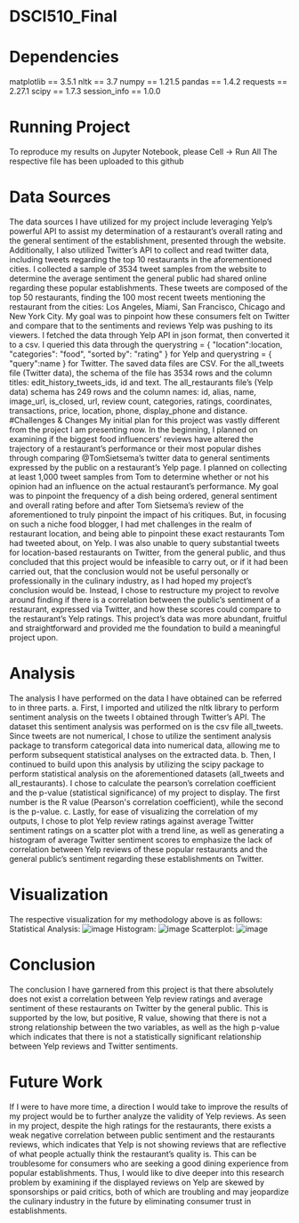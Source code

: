 # DSCI510_Final
# Dependencies 
 matplotlib == 3.5.1
nltk == 3.7
numpy == 1.21.5
pandas == 1.4.2
requests == 2.27.1
scipy == 1.7.3
session_info == 1.0.0
# Running Project 
To reproduce my results on Jupyter Notebook, please Cell → Run All 
The respective file has been uploaded to this github
# Data Sources 
The data sources I have utilized for my project include leveraging Yelp’s powerful API to assist my determination of a restaurant’s overall rating and the general sentiment of the establishment, presented through the website. Additionally, I also utilized Twitter’s API to collect and read twitter data, including tweets regarding the top 10 restaurants in the aforementioned cities. I collected a sample of 3534 tweet samples from the website to determine the average sentiment the general public had shared online regarding these popular establishments. These tweets are composed of the top 50 restaurants, finding the 100 most recent tweets mentioning the restaurant from the cities: Los Angeles, Miami, San Francisco, Chicago and New York City. My goal was to pinpoint how these consumers felt on Twitter and compare that to the sentiments and reviews Yelp was pushing to its viewers. 
I fetched the data through Yelp API in json format, then converted it to a csv. I queried this data through the querystring = { "location":location, "categories": "food", "sorted by": "rating" } for Yelp and querystring = { "query":name } for Twitter. The saved data files are CSV. For the all_tweets file (Twitter data), the schema of the file has 3534 rows and the column titles: edit_history_tweets_ids, id and text. The all_restaurants file’s (Yelp data) schema has 249 rows and the column names: id, alias, name, image_url, is_closed, url, review count, categories, ratings, coordinates, transactions, price, location, phone, display_phone and distance. 
#Challenges & Changes 
My initial plan for this project was vastly different from the project I am presenting now. In the beginning, I planned on examining if the biggest food influencers’ reviews have altered the trajectory of a restaurant’s performance or their most popular dishes through comparing @TomSietsema’s twitter data to general sentiments expressed by the public on a restaurant’s Yelp page. I planned on collecting at least 1,000 tweet samples from Tom to determine whether or not his opinion had an influence on the actual restaurant’s performance. My goal was to pinpoint the frequency of a dish being ordered, general sentiment and overall rating before and after Tom Sietsema’s review of the aforementioned to truly pinpoint the impact of his critiques. But, in focusing on such a niche food blogger, I had met challenges in the realm of restaurant location, and being able to pinpoint these exact restaurants Tom had tweeted about, on Yelp. I was also unable to query substantial tweets for location-based restaurants on Twitter, from the general public, and thus concluded that this project would be infeasible to carry out, or if it had been carried out, that the conclusion would not be useful personally or professionally in the culinary industry, as I had hoped my project’s conclusion would be. Instead, I chose to restructure my project to revolve around finding if there is a correlation between the public’s sentiment of a restaurant, expressed via Twitter, and how these scores could compare to the restaurant’s Yelp ratings. This project’s data was more abundant, fruitful and straightforward and provided me the foundation to build a meaningful project upon. 
# Analysis 
The analysis I have performed on the data I have obtained can be referred to in three parts.
 a. First, I imported and utilized the nltk library to perform sentiment analysis on the tweets I obtained through Twitter’s API. The dataset this sentiment analysis was performed on is the csv file all_tweets. Since tweets are not numerical, I chose to utilize the sentiment analysis package to transform categorical data into numerical data, allowing me to perform subsequent statistical analyses on the extracted data. 
b. Then, I continued to build upon this analysis by utilizing the scipy package to perform statistical analysis on the aforementioned datasets (all_tweets and all_restaurants). I chose to calculate the pearson’s correlation coefficient and the p-value (statistical significance) of my project to display. The first number is the R value (Pearson's correlation coefficient), while the second is the p-value.
c. Lastly, for ease of visualizing the correlation of my outputs, I chose to plot Yelp review ratings against average Twitter sentiment ratings on a scatter plot with a trend line, as well as generating a histogram of average Twitter sentiment scores to emphasize the lack of correlation between Yelp reviews of these popular restaurants and the general public’s sentiment regarding these establishments on Twitter. 
# Visualization 
The respective visualization for my methodology above is as follows: 
Statistical Analysis: ![image](https://user-images.githubusercontent.com/119716044/207749292-1cc45fdd-5009-4715-afd2-7f8b86536080.png)
Histogram:
![image](https://user-images.githubusercontent.com/119716044/207749376-156a73c8-821b-4142-aa74-568da842f323.png)
Scatterplot: 
![image](https://user-images.githubusercontent.com/119716044/207749398-c6b65c71-f2af-48b0-a4b8-3c5fae64b9cc.png)
# Conclusion 
The conclusion I have garnered from this project is that there absolutely does not exist a correlation between Yelp review ratings and average sentiment of these restaurants on Twitter by the general public. This is supported by the low, but positive, R value, showing that there is not a strong relationship between the two variables, as well as the high p-value which indicates that there is not a statistically significant relationship between Yelp reviews and Twitter sentiments.
# Future Work 
If I were to have more time, a direction I would take to improve the results of my project would be to further analyze the validity of Yelp reviews. As seen in my project, despite the high ratings for the restaurants, there exists a weak negative correlation between public sentiment and the restaurants reviews, which indicates that Yelp is not showing reviews that are reflective of what people actually think the restaurant’s quality is. This can be troublesome for consumers who are seeking a good dining experience from popular establishments. Thus, I would like to dive deeper into this research problem by examining if the displayed reviews on Yelp are skewed by sponsorships or paid critics, both of which are troubling and may jeopardize the culinary industry in the future by eliminating consumer trust in establishments. 


